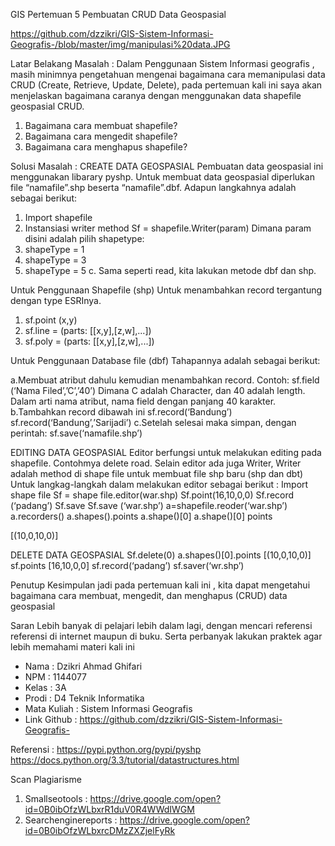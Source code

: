 GIS Pertemuan 5 Pembuatan CRUD Data Geospasial

https://github.com/dzzikri/GIS-Sistem-Informasi-Geografis-/blob/master/img/manipulasi%20data.JPG

Latar Belakang Masalah :
Dalam Penggunaan Sistem Informasi geografis , masih minimnya pengetahuan mengenai bagaimana cara memanipulasi data CRUD (Create, Retrieve, Update, Delete), pada pertemuan kali ini saya akan menjelaskan bagaimana caranya dengan menggunakan data shapefile geospasial CRUD.

1. Bagaimana cara membuat shapefile?
2. Bagaimana cara mengedit shapefile?
3. Bagaimana cara menghapus shapefile?

Solusi Masalah :
CREATE DATA GEOSPASIAL
Pembuatan data geospasial ini menggunakan libarary pyshp. Untuk membuat data geospasial diperlukan file “namafile”.shp beserta “namafile”.dbf.
Adapun langkahnya adalah sebagai berikut:
1. Import shapefile
2. Instansiasi writer method
Sf = shapefile.Writer(param)
Dimana param disini adalah pilih shapetype:
1. shapeType = 1
2. shapeType = 3
3. shapeType = 5
c. Sama seperti read, kita lakukan metode dbf dan shp.

Untuk Penggunaan Shapefile (shp)
Untuk menambahkan record tergantung dengan type ESRInya.
1. sf.point (x,y)
3. sf.line = (parts: [[x,y],[z,w],...])
5. sf.poly = (parts: [[x,y],[z,w],...])

Untuk Penggunaan Database file (dbf)
Tahapannya adalah sebagai berikut:

a.Membuat atribut dahulu kemudian menambahkan record.
Contoh:
sf.field (‘Nama Filed’,’C’,’40’)
Dimana C adalah Character, dan 40 adalah length. Dalam arti nama atribut, nama field dengan panjang 40 karakter.
b.Tambahkan record dibawah ini
sf.record(‘Bandung’)
sf.record(‘Bandung’,’Sarijadi’)
c.Setelah selesai maka simpan, dengan perintah:
sf.save(‘namafile.shp’)

EDITING DATA GEOSPASIAL
Editor berfungsi untuk melakukan editing pada shapefile. Contohmya delete road. Selain editor ada juga Writer, Writer adalah method di shape file untuk membuat file shp baru (shp dan dbt)
Untuk langkag-langkah dalam melakukan editor sebagai berikut :
Import shape file
Sf = shape file.editor(war.shp)
Sf.point(16,10,0,0)
Sf.record (‘padang’)
Sf.save
Sf.save (‘war.shp’)
a=shapefile.reoder(‘war.shp’)
a.recorders()
a.shapes().points
a.shape()[0]
a.shape()[0] points

[(10,0,10,0)]

DELETE DATA GEOSPASIAL
Sf.delete(0)
a.shapes()[0].points [(10,0,10,0)]
sf.points [16,10,0,0]
sf.record(‘padang’)
sf.saver(‘wr.shp’)


Penutup 
Kesimpulan
jadi pada pertemuan kali ini , kita dapat mengetahui bagaimana cara membuat, mengedit, dan menghapus (CRUD) data geospasial

Saran
Lebih banyak di pelajari lebih dalam lagi, dengan mencari referensi referensi di internet maupun di buku. Serta perbanyak lakukan praktek agar lebih memahami materi kali ini


* Nama : Dzikri Ahmad Ghifari
* NPM : 1144077
* Kelas : 3A
* Prodi : D4 Teknik Informatika 
* Mata Kuliah : Sistem Informasi Geografis
* Link Github : https://github.com/dzzikri/GIS-Sistem-Informasi-Geografis-

Referensi :
https://pypi.python.org/pypi/pyshp
https://docs.python.org/3.3/tutorial/datastructures.html

Scan Plagiarisme 
1.	Smallseotools : https://drive.google.com/open?id=0B0ibOfzWLbxrR1duV0R4WWdIWGM
2.	Searchenginereports : https://drive.google.com/open?id=0B0ibOfzWLbxrcDMzZXZjelFyRk

